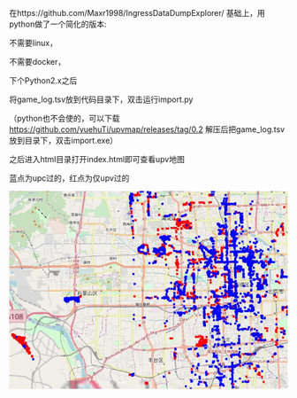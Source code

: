 在https://github.com/Maxr1998/IngressDataDumpExplorer/ 基础上，用python做了一个简化的版本:

不需要linux，

不需要docker，

下个Python2.x之后

将game_log.tsv放到代码目录下，双击运行import.py

（python也不会使的，可以下载 https://github.com/yuehuTi/upvmap/releases/tag/0.2 解压后把game_log.tsv放到目录下，双击import.exe）

之后进入html目录打开index.html即可查看upv地图

蓝点为upc过的，红点为仅upv过的

<img src="example.jpg"/>
